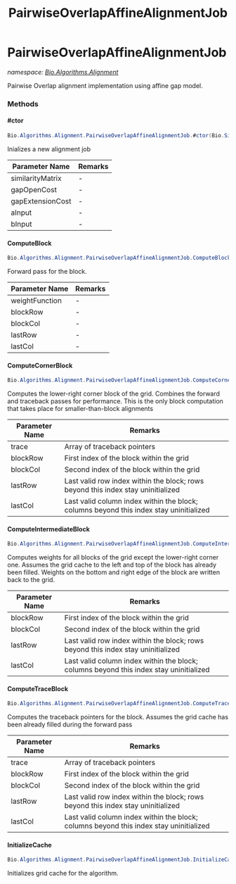 ﻿---
title: PairwiseOverlapAffineAlignmentJob
---

# PairwiseOverlapAffineAlignmentJob
_namespace: [Bio.Algorithms.Alignment](N-Bio.Algorithms.Alignment.html)_

Pairwise Overlap alignment implementation using affine gap model.

### Methods

#### #ctor
```csharp
Bio.Algorithms.Alignment.PairwiseOverlapAffineAlignmentJob.#ctor(Bio.SimilarityMatrices.SimilarityMatrix,System.Int32,System.Int32,Bio.ISequence,Bio.ISequence)
```
Inializes a new alignment job

|Parameter Name|Remarks|
|--------------|-------|
|similarityMatrix|-|
|gapOpenCost|-|
|gapExtensionCost|-|
|aInput|-|
|bInput|-|


#### ComputeBlock
```csharp
Bio.Algorithms.Alignment.PairwiseOverlapAffineAlignmentJob.ComputeBlock(Bio.Algorithms.Alignment.DynamicProgrammingPairwiseAlignerJob.WeightFunction,System.Int32,System.Int32,System.Int32,System.Int32)
```
Forward pass for the block.

|Parameter Name|Remarks|
|--------------|-------|
|weightFunction|-|
|blockRow|-|
|blockCol|-|
|lastRow|-|
|lastCol|-|


#### ComputeCornerBlock
```csharp
Bio.Algorithms.Alignment.PairwiseOverlapAffineAlignmentJob.ComputeCornerBlock(System.Int32,System.Int32,System.Int32,System.Int32,System.SByte[][])
```
Computes the lower-right corner block of the grid.
 Combines the forward and traceback passes for performance.
 This is the only block computation that takes place for smaller-than-block alignments

|Parameter Name|Remarks|
|--------------|-------|
|trace|Array of traceback pointers|
|blockRow|First index of the block within the grid|
|blockCol|Second index of the block within the grid|
|lastRow|Last valid row index within the block; rows beyond this index stay uninitialized|
|lastCol|Last valid column index within the block; columns beyond this index stay uninitialized|


#### ComputeIntermediateBlock
```csharp
Bio.Algorithms.Alignment.PairwiseOverlapAffineAlignmentJob.ComputeIntermediateBlock(System.Int32,System.Int32,System.Int32,System.Int32)
```
Computes weights for all blocks of the grid except the lower-right corner one.
 Assumes the grid cache to the left and top of the block has already been filled.
 Weights on the bottom and right edge of the block are written back to the grid.

|Parameter Name|Remarks|
|--------------|-------|
|blockRow|First index of the block within the grid|
|blockCol|Second index of the block within the grid|
|lastRow|Last valid row index within the block; rows beyond this index stay uninitialized|
|lastCol|Last valid column index within the block; columns beyond this index stay uninitialized|


#### ComputeTraceBlock
```csharp
Bio.Algorithms.Alignment.PairwiseOverlapAffineAlignmentJob.ComputeTraceBlock(System.Int32,System.Int32,System.Int32,System.Int32,System.SByte[][])
```
Computes the traceback pointers for the block.
 Assumes the grid cache has been already filled during the forward pass

|Parameter Name|Remarks|
|--------------|-------|
|trace|Array of traceback pointers|
|blockRow|First index of the block within the grid|
|blockCol|Second index of the block within the grid|
|lastRow|Last valid row index within the block; rows beyond this index stay uninitialized|
|lastCol|Last valid column index within the block; columns beyond this index stay uninitialized|


#### InitializeCache
```csharp
Bio.Algorithms.Alignment.PairwiseOverlapAffineAlignmentJob.InitializeCache
```
Initializes grid cache for the algorithm.




